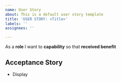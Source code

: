 ```yaml
---
name: User Story
about: This is a default user story template
title: 'USER STORY: <Title>'
labels: ''
assignees: ''

---
```


As a **role** I want to **capability** so that **received benefit**

## Acceptance Story
* Display
